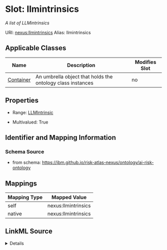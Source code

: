 

# Slot: llmintrinsics


_A list of LLMintrinsics_





URI: [nexus:llmintrinsics](https://ibm.github.io/risk-atlas-nexus/ontology/llmintrinsics)
Alias: llmintrinsics

<!-- no inheritance hierarchy -->





## Applicable Classes

| Name | Description | Modifies Slot |
| --- | --- | --- |
| [Container](Container.md) | An umbrella object that holds the ontology class instances |  no  |







## Properties

* Range: [LLMIntrinsic](LLMIntrinsic.md)

* Multivalued: True





## Identifier and Mapping Information







### Schema Source


* from schema: https://ibm.github.io/risk-atlas-nexus/ontology/ai-risk-ontology




## Mappings

| Mapping Type | Mapped Value |
| ---  | ---  |
| self | nexus:llmintrinsics |
| native | nexus:llmintrinsics |




## LinkML Source

<details>
```yaml
name: llmintrinsics
description: A list of LLMintrinsics
from_schema: https://ibm.github.io/risk-atlas-nexus/ontology/ai-risk-ontology
rank: 1000
alias: llmintrinsics
owner: Container
domain_of:
- Container
range: LLMIntrinsic
multivalued: true
inlined: true
inlined_as_list: true

```
</details>
